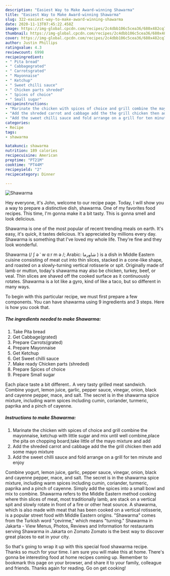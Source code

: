 ```yaml
---
description: "Easiest Way to Make Award-winning Shawarma"
title: "Easiest Way to Make Award-winning Shawarma"
slug: 322-easiest-way-to-make-award-winning-shawarma
date: 2020-11-13T07:45:22.458Z
image: https://img-global.cpcdn.com/recipes/2c4dbb106c5cea36/680x482cq70/shawarma-recipe-main-photo.jpg
thumbnail: https://img-global.cpcdn.com/recipes/2c4dbb106c5cea36/680x482cq70/shawarma-recipe-main-photo.jpg
cover: https://img-global.cpcdn.com/recipes/2c4dbb106c5cea36/680x482cq70/shawarma-recipe-main-photo.jpg
author: Justin Phillips
ratingvalue: 4.3
reviewcount: 6998
recipeingredient:
- " Pita bread"
- " Cabbagegrated"
- " Carrotsgrated"
- " Mayonnaise"
- " Ketchup"
- " Sweet chilli sauce"
- " Chicken parts shreded"
- " Spices of choice"
- " Small sugar"
recipeinstructions:
- "Marinate the chicken with spices of choice and grill combine the mayonnaise, ketchup with little sugar and mix until well combine,place the pita on chopping board,take little of the mayo mixture and add"
- "Add the shreded carrot and cabbage add the the grill chicken then add some mayo mixture"
- "Add the sweet chilli sauce and fold arrange on a grill for ten minute and enjoy"
categories:
- Recipe
tags:
- shawarma

katakunci: shawarma 
nutrition: 189 calories
recipecuisine: American
preptime: "PT21M"
cooktime: "PT44M"
recipeyield: "2"
recipecategory: Dinner

---
```



![Shawarma](https://img-global.cpcdn.com/recipes/2c4dbb106c5cea36/680x482cq70/shawarma-recipe-main-photo.jpg)

Hey everyone, it's John, welcome to our recipe page. Today, I will show you a way to prepare a distinctive dish, shawarma. One of my favorites food recipes. This time, I'm gonna make it a bit tasty. This is gonna smell and look delicious.

Shawarma is one of the most popular of recent trending meals on earth. It's easy, it's quick, it tastes delicious. It's appreciated by millions every day. Shawarma is something that I've loved my whole life. They're fine and they look wonderful.

Shawarma (/ ʃ ə ˈ w ɑːr m ə /; Arabic: شاورما ‎) is a dish in Middle Eastern cuisine consisting of meat cut into thin slices, stacked in a cone-like shape, and roasted on a slowly-turning vertical rotisserie or spit. Originally made of lamb or mutton, today&#39;s shawarma may also be chicken, turkey, beef, or veal. Thin slices are shaved off the cooked surface as it continuously rotates. Shawarma is a lot like a gyro, kind of like a taco, but so different in many ways.


To begin with this particular recipe, we must first prepare a few components. You can have shawarma using 9 ingredients and 3 steps. Here is how you cook that.

<!--inarticleads1-->

##### The ingredients needed to make Shawarma:

1. Take  Pita bread
1. Get  Cabbage(grated)
1. Prepare  Carrots(grated)
1. Prepare  Mayonnaise
1. Get  Ketchup
1. Get  Sweet chilli sauce
1. Make ready  Chicken parts (shreded)
1. Prepare  Spices of choice
1. Prepare  Small sugar


Each place taste a bit different.. A very tasty grilled meat sandwich. Combine yogurt, lemon juice, garlic, pepper sauce, vinegar, onion, black and cayenne pepper, mace, and salt. The secret is in the shawarma spice mixture, including warm spices including cumin, coriander, turmeric, paprika and a pinch of cayenne. 

<!--inarticleads2-->

##### Instructions to make Shawarma:

1. Marinate the chicken with spices of choice and grill combine the mayonnaise, ketchup with little sugar and mix until well combine,place the pita on chopping board,take little of the mayo mixture and add
1. Add the shreded carrot and cabbage add the the grill chicken then add some mayo mixture
1. Add the sweet chilli sauce and fold arrange on a grill for ten minute and enjoy


Combine yogurt, lemon juice, garlic, pepper sauce, vinegar, onion, black and cayenne pepper, mace, and salt. The secret is in the shawarma spice mixture, including warm spices including cumin, coriander, turmeric, paprika and a pinch of cayenne. Simply add the spices into a small bowl and mix to combine. Shawarma refers to the Middle Eastern method cooking where thin slices of meat, most traditionally lamb, are stack on a vertical spit and slowly rotate in front of a fire or other heat source. A shawarma, which is also made with meat that has been cooked on a vertical rotisserie, is a popular street food with Middle Eastern origins. &#34;Shawarma&#34; comes from the Turkish word &#34;çevirme,&#34; which means &#34;turning.&#34; Shawarma in Jakarta - View Menus, Photos, Reviews and Information for restaurants serving Shawarma in Jakarta on Zomato Zomato is the best way to discover great places to eat in your city. 

So that's going to wrap it up with this special food shawarma recipe. Thanks so much for your time. I am sure you will make this at home. There's gonna be interesting food at home recipes coming up. Remember to bookmark this page on your browser, and share it to your family, colleague and friends. Thanks again for reading. Go on get cooking!
